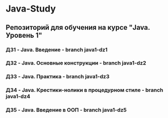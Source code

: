 # Java-Study 

## Репозиторий для обучения на курсе "Java. Уровень 1"
### ДЗ1 - Java. Введение - branch java1-dz1
### ДЗ2 - Java. Основные конструкции - branch java1-dz2
### ДЗ3 - Java. Практика - branch java1-dz3
### ДЗ4 - Java. Крестики-нолики в процедурном стиле - branch java1-dz4
### ДЗ5 - Java. Введение в ООП - branch java1-dz5
